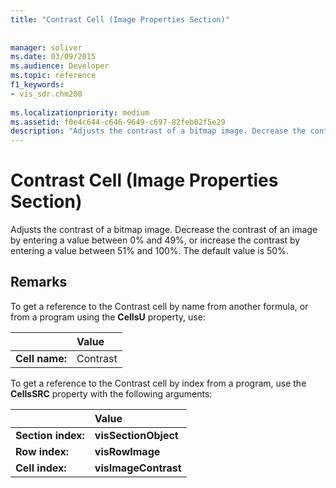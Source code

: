 ```yaml
---
title: "Contrast Cell (Image Properties Section)"
 
 
manager: soliver
ms.date: 03/09/2015
ms.audience: Developer
ms.topic: reference
f1_keywords:
- vis_sdr.chm200
 
ms.localizationpriority: medium
ms.assetid: f0e4c644-c646-9649-c697-82feb02f5e29
description: "Adjusts the contrast of a bitmap image. Decrease the contrast of an image by entering a value between 0% and 49%, or increase the contrast by entering a value between 51% and 100%. The default value is 50%."
---
```


# Contrast Cell (Image Properties Section)

Adjusts the contrast of a bitmap image. Decrease the contrast of an image by entering a value between 0% and 49%, or increase the contrast by entering a value between 51% and 100%. The default value is 50%.
  
## Remarks

To get a reference to the Contrast cell by name from another formula, or from a program using the **CellsU** property, use: 
  
||Value |
|:-----|:-----|
| **Cell name:**  <br/> | Contrast  <br/> |
   
To get a reference to the Contrast cell by index from a program, use the **CellsSRC** property with the following arguments: 
  
||Value |
|:-----|:-----|
| **Section index:**  <br/> |**visSectionObject** <br/> |
| **Row index:**  <br/> |**visRowImage** <br/> |
| **Cell index:**  <br/> |**visImageContrast** <br/> |
   

